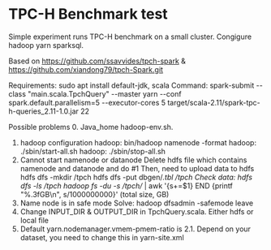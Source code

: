 # TPC-H Benchmark test
Simple experiment runs TPC-H benchmark on a small cluster. 
Congigure hadoop yarn sparksql.

Based on https://github.com/ssavvides/tpch-spark &
         https://github.com/xiandong79/tpch-Spark.git
         
Requirements:
sudo apt install default-jdk, scala
Command: spark-submit --class "main.scala.TpchQuery" --master yarn --conf spark.default.parallelism=5 --executor-cores 5 target/scala-2.11/spark-tpc-h-queries_2.11-1.0.jar 22

Possible problems
0. Java_home hadoop-env.sh.
1. hadoop configuration
   hadoop: bin/hadoop namenode -format
   hadoop: ./sbin/start-all.sh
   hadoop: ./sbin/stop-all.sh
2. Cannot start namenode or datanode
   Delete hdfs file which contains namenode and datanode and do #1
   Then, need to upload data to hdfs
         hdfs dfs -mkdir /tpch
         hdfs dfs -put dbgen/*.tbl /tpch
   Check data: hdfs dfs -ls /tpch
               hadoop fs -du -s /tpch/* | awk '{s+=$1} END {printf "%.3fGB\n", s/1000000000}' (total size, GB)
3. Name node is in safe mode
   Solve: hadoop dfsadmin -safemode leave
4. Change INPUT_DIR & OUTPUT_DIR in TpchQuery.scala. Either hdfs or local file
5. Default yarn.nodemanager.vmem-pmem-ratio is 2.1. Depend on your dataset, you need to change this in yarn-site.xml


